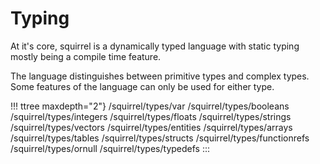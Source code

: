 # Typing

At it\'s core, squirrel is a dynamically typed language with static
typing mostly being a compile time feature.

The language distinguishes between primitive types and complex types.
Some features of the language can only be used for either type.

!!! ttree maxdepth="2"}
/squirrel/types/var /squirrel/types/booleans /squirrel/types/integers
/squirrel/types/floats /squirrel/types/strings /squirrel/types/vectors
/squirrel/types/entities /squirrel/types/arrays /squirrel/types/tables
/squirrel/types/structs /squirrel/types/functionrefs
/squirrel/types/ornull /squirrel/types/typedefs
:::
